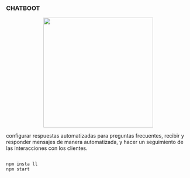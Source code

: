### CHATBOOT

<p align="center">
  <img width="300" src ="[https:www.shutterstock.com/image-photo/businessman-on-blurred-background-chatting-260nw-730472956.jpg](https://www.shutterstock.com/image-photo/businessman-on-blurred-background-chatting-260nw-730472956.jpg)">
</p>


 configurar respuestas automatizadas para preguntas frecuentes, 
 recibir y responder mensajes de manera automatizada, y hacer un seguimiento de las interacciones con los clientes. 
 
```

npm insta ll
npm start
```
